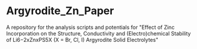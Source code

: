 # Argyrodite_Zn_Paper
A repository for the analysis scripts and potentials for "Effect of Zinc Incorporation on the Structure, Conductivity and (Electro)chemical Stability of Li6−2xZnxPS5X (X = Br, Cl, I) Argyrodite Solid Electrolytes"
